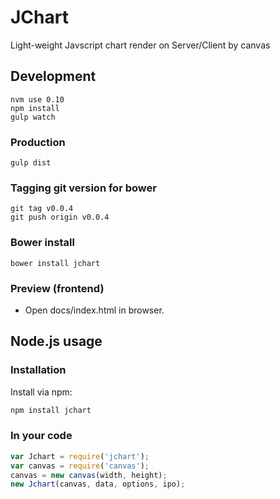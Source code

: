 # JChart
Light-weight Javscript chart render on Server/Client by canvas

## Development
```
nvm use 0.10
npm install
gulp watch
```

### Production
```
gulp dist
```

### Tagging git version for bower
```
git tag v0.0.4
git push origin v0.0.4
```

### Bower install
```
bower install jchart
```

### Preview (frontend)
- Open docs/index.html in browser.

## Node.js usage
### Installation
Install via npm:
```sh
npm install jchart
```

### In your code
```javascript
var Jchart = require('jchart');
var canvas = require('canvas');
canvas = new canvas(width, height);
new Jchart(canvas, data, options, ipo);
```
